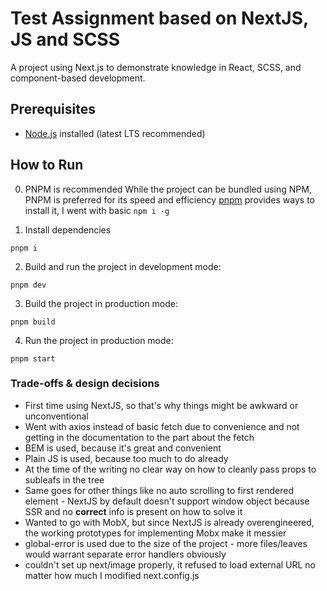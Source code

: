 # Test Assignment based on NextJS, JS and SCSS
A project using Next.js to demonstrate knowledge in React, SCSS, and component-based development.

## Prerequisites
- [Node.js](https://nodejs.org/en/) installed (latest LTS recommended)

## How to Run
0. PNPM is recommended
While the project can be bundled using NPM, PNPM is preferred for its speed and efficiency
[pnpm](https://pnpm.io/installation) provides ways to install it, I went with basic `npm i -g`

1. Install dependencies
```
pnpm i
```
2. Build and run the project in development mode:
```
pnpm dev
```
3. Build the project in production mode:
```
pnpm build
```
4. Run the project in production mode:
```
pnpm start
```

### Trade-offs & design decisions
- First time using NextJS, so that's why things might be awkward or unconventional
- Went with axios instead of basic fetch due to convenience and not getting in the documentation to the part about the fetch
- BEM is used, because it's great and convenient
- Plain JS is used, because too much to do already
- At the time of the writing no clear way on how to cleanly pass props to subleafs in the tree
- Same goes for other things like no auto scrolling to first rendered element - NextJS by default doesn't support window object because SSR and no **correct** info is present on how to solve it
- Wanted to go with MobX, but since NextJS is already overengineered, the working prototypes for implementing Mobx make it messier
- global-error is used due to the size of the project - more files/leaves would warrant separate error handlers obviously
- couldn't set up next/image properly, it refused to load external URL no matter how much I modified next.config.js
